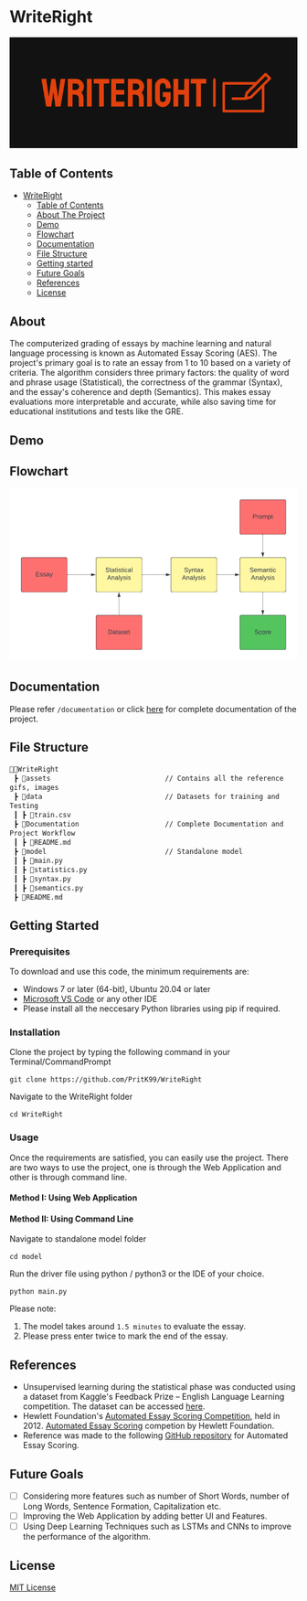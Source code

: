 # WriteRight

<p align="center">
    <img src="assets/logo.png" alt="Project logo">
</p>

## Table of Contents

- [WriteRight](#WriteRight)
  - [Table of Contents](#table-of-contents)
  - [About The Project](#about)
  - [Demo](#demo)
  - [Flowchart](#flowchart)
  - [Documentation](#documentation)
  - [File Structure](#file-structure)
  - [Getting started](#Getting-Started)
  - [Future Goals](#future-goals)
  - [References](#references)
  - [License](#license)
  

## About

The computerized grading of essays by machine learning and natural language processing is known as Automated Essay Scoring (AES). The project's primary goal is to rate an essay from 1 to 10 based on a variety of criteria. The algorithm considers three primary factors: the quality of word and phrase usage (Statistical), the correctness of the grammar (Syntax), and the essay's coherence and depth (Semantics). This makes essay evaluations more interpretable and accurate, while also saving time for educational institutions and tests like the GRE.

## Demo

## Flowchart

<p align="center">
    <img src="assets/flowchart.png" alt="Flowchart">
</p>


## Documentation

Please refer ```/documentation``` or click <a href="https://github.com/PritK99/WriteRight/blob/main/documentation/README.md">here</a> for complete documentation of the project.

## File Structure
```
👨‍💻WriteRight
 ┣ 📂assets                            // Contains all the reference gifs, images
 ┣ 📂data                              // Datasets for training and Testing
 ┃ ┣ 📄train.csv  
 ┣ 📂Documentation                     // Complete Documentation and Project Workflow
 ┃ ┣ 📄README.md
 ┣ 📂model                             // Standalone model         
 ┃ ┣ 📄main.py    
 ┃ ┣ 📄statistics.py
 ┃ ┣ 📄syntax.py                
 ┃ ┣ 📄semantics.py 
 ┣ 📄README.md
``` 

## Getting Started

### Prerequisites
To download and use this code, the minimum requirements are:

* Windows 7 or later (64-bit), Ubuntu 20.04 or later
* [Microsoft VS Code](https://code.visualstudio.com/download) or any other IDE 
* Please install all the neccesary Python libraries using pip if required.

### Installation

Clone the project by typing the following command in your Terminal/CommandPrompt

```
git clone https://github.com/PritK99/WriteRight
```
Navigate to the WriteRight folder

```
cd WriteRight
```

### Usage

Once the requirements are satisfied, you can easily use the project. There are two ways to use the project, one is through the Web Application and other is through command line.

#### Method I: Using Web Application

#### Method II: Using Command Line

  Navigate to standalone model folder
  ```
  cd model
  ```

  Run the driver file using python / python3 or the IDE of your choice.
  ```
  python main.py
  ```

  Please note:

  1) The model takes around ```1.5 minutes``` to evaluate the essay.
  2) Please press enter twice to mark the end of the essay.

## References
* Unsupervised learning during the statistical phase was conducted using a dataset from Kaggle's Feedback Prize – English Language Learning competition. The dataset can be accessed <a href="https://www.kaggle.com/competitions/feedback-prize-english-language-learning/data?select=train.csv.">here</a>.
* Hewlett Foundation's <a href="https://www.kaggle.com/competitions/asap-aes/overview">Automated Essay Scoring Competition</a>, held in 2012.
<a href="The Hewlett Foundation: Automated Essay Scoring">Automated Essay Scoring</a> competion by Hewlett Foundation.
* Reference was made to the following <a href="https://github.com/ZhuoyueWang/AutomatedEssayScoring">GitHub repository</a> for Automated Essay Scoring.

## Future Goals

- [ ] Considering more features such as number of Short Words, number of Long Words, Sentence Formation, Capitalization etc.
- [ ] Improving the Web Application by adding better UI and Features.
- [ ] Using Deep Learning Techniques such as LSTMs and CNNs to improve the performance of the algorithm.

## License
[MIT License](https://opensource.org/licenses/MIT)